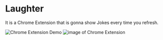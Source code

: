 # Laughter
It is a Chrome Extension that is gonna show Jokes every time you refresh.

![Chrome Extension Demo](https://user-images.githubusercontent.com/71445997/147656166-bab1b6d2-2a62-4130-a60a-aafb76a9c86d.png)
![image of Chrome Extension](https://user-images.githubusercontent.com/71445997/147656189-28b6d0e4-aa99-42ce-88d8-54a6f229893c.png)
